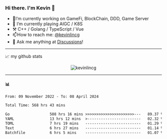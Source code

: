 ### Hi there. I'm Kevin 👋

- 🔭I’m currently working on GameFi, BlockChain, DDD, Game Server
- 🌱 I’m currently playing AIGC / K8S
-   :hammer_and_pick: C++ / Golang / TypeScript / Vue
- 📫How to reach me: [@kevinlincg](https://twitter.com/kevinlincg) 
-   :thought_balloon: Ask me anything at [Discussions](https://github.com/kevinlincg/kevinlincg/issues/new)!

---

📈 my github stats

<p align="center"> <img src="https://github-readme-stats-ouuan.vercel.app/api?username=kevinlincg&theme=dark&show_icons=true&count_private=true" alt="kevinlincg" />

---

#### :bar_chart: 

<!--START_SECTION:waka-->

```txt
From: 09 November 2022 - To: 08 April 2024

Total Time: 568 hrs 43 mins

Go                  508 hrs 16 mins >>>>>>>>>>>>>>>>>>>>>>---   89.37 %
YAML                13 hrs 12 mins  >------------------------   02.32 %
TOML                7 hrs 19 mins   -------------------------   01.29 %
Text                6 hrs 27 mins   -------------------------   01.14 %
Batchfile           6 hrs 5 mins    -------------------------   01.07 %
```

<!--END_SECTION:waka-->
